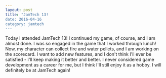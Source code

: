 ```yaml
---
layout: post
title: "JamTech 13!
date: 2016-04-16
category: jamtech
---
```

Today I attended JamTech 13! I continued my game, of course, and I am almost done. I was so engaged in the game that I worked through lunch! Now, my character can collect fire and water pellets, and I am working on the scorecard. I want to add new features, and I don't think I'll ever be satisfied - I'll keep making it better and better. I never considered game development as a career for me, but I think I'll still enjoy it as a hobby. I will definitely be at JamTech again!
